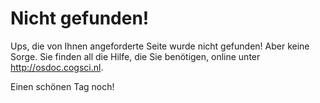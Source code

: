 # Nicht gefunden!

Ups, die von Ihnen angeforderte Seite wurde nicht gefunden! Aber keine Sorge. Sie finden all die Hilfe, die Sie benötigen, online unter <http://osdoc.cogsci.nl>.

Einen schönen Tag noch!